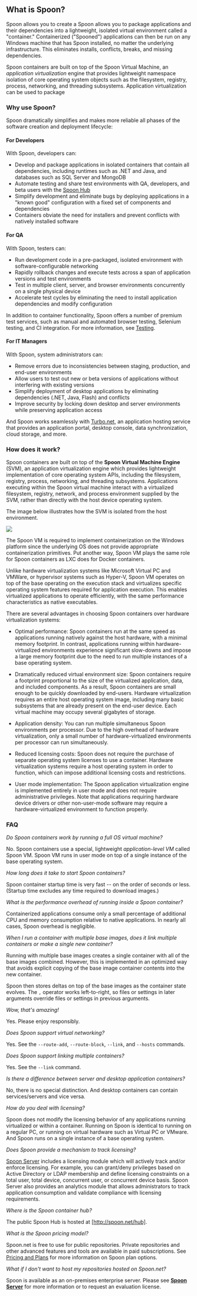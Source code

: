 ## What is Spoon?

Spoon allows you to create a 
Spoon allows you to package applications and their dependencies into a lightweight, isolated virtual environment called a "container." Containerized ("Spooned") applications can then be run on any Windows machine that has Spoon installed, no matter the underlying infrastructure. This eliminates installs, conflicts, breaks, and missing dependencies.

Spoon containers are built on top of the Spoon Virtual Machine, an *application virtualization* engine that provides lightweight
namespace isolation of core operating system objects such as the filesystem, registry, process, networking, and threading subsystems.
Application virtualization can be used to package

### Why use Spoon?

Spoon dramatically simplifies and makes more reliable all phases of the software creation and deployment lifecycle:

#### For Developers

With Spoon, developers can:

- Develop and package applications in isolated containers that contain all dependencies, including runtimes such as .NET and Java, and databases such as SQL Server and MongoDB
- Automate testing and share test environments with QA, developers, and beta users with the [Spoon Hub](/hub)
- Simplify development and eliminate bugs by deploying applications in a "known good" configuration with a fixed set of components and dependencies
- Containers obviate the need for installers and prevent conflicts with natively installed software

#### For QA

With Spoon, testers can:

- Run development code in a pre-packaged, isolated environment with software-configurable networking
- Rapidly rollback changes and execute tests across a span of application versions and test environments
- Test in multiple client, server, and browser environments concurrently on a single physical device
- Accelerate test cycles by eliminating the need to install application dependencies and modify configuration

In addition to container functionality, Spoon offers a number of premium test services, such as manual and automated browser testing, Selenium testing, and CI integration. For more information, see [Testing](/docs/testing).

#### For IT Managers

With Spoon, system administrators can:

- Remove errors due to inconsistencies between staging, production, and end-user environments
- Allow users to test out new or beta versions of applications without interfering with existing versions
- Simplify deployment of desktop applications by eliminating dependencies (.NET, Java, Flash) and conflicts
- Improve security by locking down desktop and server environments while preserving application access

And Spoon works seamlessly with [Turbo.net](http://turbo.net), an application hosting service that provides an application portal, desktop console, data synchronization, cloud storage, and more.

### How does it work?

Spoon containers are built on top of the **Spoon Virtual Machine Engine** (SVM), an application virtualization engine which provides lightweight implementation of core operating system APIs, including the filesystem, registry, process, networking, and threading subsystems. Applications executing within the Spoon virtual machine interact with a virtualized filesystem, registry, network, and process environment supplied by the SVM, rather than directly with the host device operating system. 

The image below illustrates how the SVM is isolated from the host environment.

![](/components/docs/getting_started/what_is_spoon/spoon-vm.png)

The Spoon VM is required to implement containerization on the Windows platform since the underlying OS does not provide appropriate containerization primitives. Put another way, Spoon VM plays the same role for Spoon containers as LXC does for Docker containers.

Unlike hardware virtualization systems like Microsoft Virtual PC and VMWare, or hypervisor systems such as Hyper-V, Spoon VM operates on top of the base operating on the execution stack and virtualizes specific operating system features required for application execution. This enables virtualized applications to operate efficiently, with the same performance characteristics as native executables.

There are several advantages in choosing Spoon containers over hardware virtualization systems:

- Optimal performance: Spoon containers run at the same speed as applications running natively against the host hardware, with a minimal memory footprint. In contrast, applications running within hardware-virtualized environments experience significant slow-downs and impose a large memory footprint due to the need to run multiple instances of a base operating system.

- Dramatically reduced virtual environment size: Spoon containers require a footprint proportional to the size of the virtualized application, data, and included components. As a result, Spoon containers are small enough to be quickly downloaded by end-users. Hardware virtualization requires an entire host operating system image, including many basic subsystems that are already present on the end-user device. Each virtual machine may occupy several gigabytes of storage.

- Application density: You can run multiple simultaneous Spoon environments per processor. Due to the high overhead of hardware virtualization, only a small number of hardware-virtualized environments per processor can run simultaneously.

- Reduced licensing costs: Spoon does not require the purchase of separate operating system licenses to use a container. Hardware virtualization systems require a host operating system in order to function, which can impose additional licensing costs and restrictions.

- User mode implementation: The Spoon application virtualization engine is implemented entirely in user mode and does not require administrative privileges. Note that applications requiring hardware device drivers or other non-user-mode software may require a hardware-virtualized environment to function properly.

### FAQ

*Do Spoon containers work by running a full OS virtual machine?*

No. Spoon containers use a special, lightweight *application-level VM* called Spoon VM. Spoon VM runs in user mode on top of a single instance
of the base operating system.

*How long does it take to start Spoon containers?*

Spoon container startup time is very fast -- on the order of seconds or less. (Startup time excludes any time required to download images.)

*What is the performance overhead of running inside a Spoon container?*

Containerized applications consume only a small percentage of additional CPU and memory consumption relative to native applications. In nearly
all cases, Spoon overhead is negligible.

*When I run a container with multiple base images, does it link multiple containers or make a single new container?*

Running with multiple base images creates a single container with all of the base images combined. However, this is implemented in an optimized way that avoids explicit copying of the base image container contents into the new container.

Spoon then stores deltas on top of the base images as the container state evolves. The `,` operator works left-to-right, so files or settings in later arguments override files or settings in previous arguments.

*Wow, that's amazing!*

Yes. Please enjoy responsibly.

*Does Spoon support virtual networking?*

Yes. See the `--route-add`, `--route-block`, `--link`, and `--hosts` commands.

*Does Spoon support linking multiple containers?*

Yes. See the `--link` command.

*Is there a difference between server and desktop application containers?*

No, there is no special distinction. And desktop containers can contain services/servers and vice versa.

*How do you deal with licensing?*

Spoon does not modify the licensing behavior of any applications running virtualized or within a container. Running on Spoon is identical
to running on a regular PC, or running on virtual hardware such as Virtual PC or VMware. And Spoon runs on a single instance of a base
operating system.

*Does Spoon provide a mechanism to track licensing?*

[Spoon Server](/server) includes a licensing module which will actively track and/or enforce licensing. For example, you can grant/deny privileges based on Active Directory or LDAP membership and define licensing constraints on a total user, total device, concurrent user, or concurrent device basis. Spoon Server also provides an analytics module that allows administrators to track application consumption and validate compliance
with licensing requirements.

*Where is the Spoon container hub?*

The public Spoon Hub is hosted at [http://spoon.net/hub].

*What is the Spoon pricing model?*

Spoon.net is free to use for public repositories. Private repositories and other advanced features and tools are available in paid subscriptions.
See [Pricing and Plans](/pricing) for more information on Spoon plan options.

*What if I don't want to host my repositories hosted on Spoon.net?*

Spoon is available as an on-premises enterprise server. Please see **[Spoon Server](/server)** for more information or to request
an evaluation license.




